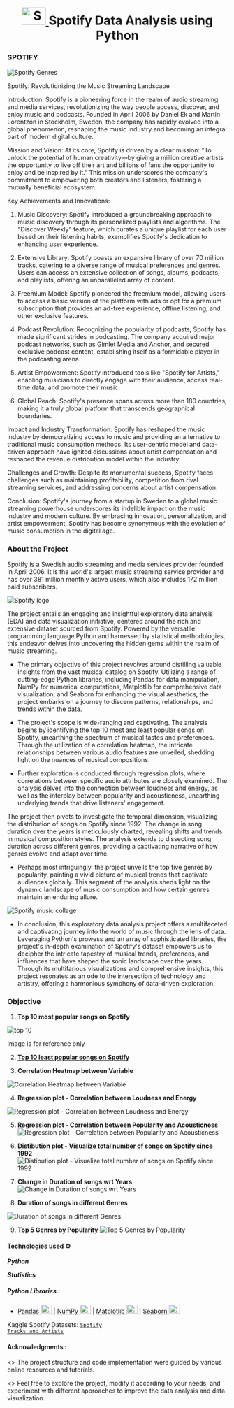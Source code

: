 <h1 align="center"> <a href="https://open.spotify.com" target="_blank"> <img src="https://github.com/mrankitgupta/Spotify-Data-Analysis-using-Python/blob/main/images/social-spotify.svg" alt="Spotify" width="55" height="40"/> </a> Spotify Data Analysis using Python <a> </h1>


### SPOTIFY 

![Spotify Genres](https://github.com/Gokul-Raja84/Spotify-Data-Analysis/assets/106546785/d2210e49-8287-4b8e-b7a3-6406be196364)


Spotify: Revolutionizing the Music Streaming Landscape

Introduction:
Spotify is a pioneering force in the realm of audio streaming and media services, revolutionizing the way people access, discover, and enjoy music and podcasts. Founded in April 2006 by Daniel Ek and Martin Lorentzon in Stockholm, Sweden, the company has rapidly evolved into a global phenomenon, reshaping the music industry and becoming an integral part of modern digital culture.

Mission and Vision:
At its core, Spotify is driven by a clear mission: "To unlock the potential of human creativity—by giving a million creative artists the opportunity to live off their art and billions of fans the opportunity to enjoy and be inspired by it." This mission underscores the company's commitment to empowering both creators and listeners, fostering a mutually beneficial ecosystem.

Key Achievements and Innovations:
1. Music Discovery: Spotify introduced a groundbreaking approach to music discovery through its personalized playlists and algorithms. The "Discover Weekly" feature, which curates a unique playlist for each user based on their listening habits, exemplifies Spotify's dedication to enhancing user experience.

2. Extensive Library: Spotify boasts an expansive library of over 70 million tracks, catering to a diverse range of musical preferences and genres. Users can access an extensive collection of songs, albums, podcasts, and playlists, offering an unparalleled array of content.

3. Freemium Model: Spotify pioneered the freemium model, allowing users to access a basic version of the platform with ads or opt for a premium subscription that provides an ad-free experience, offline listening, and other exclusive features.

4. Podcast Revolution: Recognizing the popularity of podcasts, Spotify has made significant strides in podcasting. The company acquired major podcast networks, such as Gimlet Media and Anchor, and secured exclusive podcast content, establishing itself as a formidable player in the podcasting arena.

5. Artist Empowerment: Spotify introduced tools like "Spotify for Artists," enabling musicians to directly engage with their audience, access real-time data, and promote their music.

6. Global Reach: Spotify's presence spans across more than 180 countries, making it a truly global platform that transcends geographical boundaries.

Impact and Industry Transformation:
Spotify has reshaped the music industry by democratizing access to music and providing an alternative to traditional music consumption methods. Its user-centric model and data-driven approach have ignited discussions about artist compensation and reshaped the revenue distribution model within the industry.

Challenges and Growth:
Despite its monumental success, Spotify faces challenges such as maintaining profitability, competition from rival streaming services, and addressing concerns about artist compensation.

Conclusion:
Spotify's journey from a startup in Sweden to a global music streaming powerhouse underscores its indelible impact on the music industry and modern culture. By embracing innovation, personalization, and artist empowerment, Spotify has become synonymous with the evolution of music consumption in the digital age.



### About the Project

Spotify is a Swedish audio streaming and media services provider founded in April 2006. It is the world's largest music streaming service provider and has over 381 million monthly active users, which also includes 172 million paid subscribers.


![Spotify logo](https://github.com/Gokul-Raja84/Spotify-Data-Analysis/assets/106546785/26b5935a-85dc-4428-9038-39d6de77a5c0)


The project entails an engaging and insightful exploratory data analysis (EDA) and data visualization initiative, centered around the rich and extensive dataset sourced from Spotify. Powered by the versatile programming language Python and harnessed by statistical methodologies, this endeavor delves into uncovering the hidden gems within the realm of music streaming.

- The primary objective of this project revolves around distilling valuable insights from the vast musical catalog on Spotify. Utilizing a range of cutting-edge Python libraries, including Pandas for data manipulation, NumPy for numerical computations, Matplotlib for comprehensive data visualization, and Seaborn for enhancing the visual aesthetics, the project embarks on a journey to discern patterns, relationships, and trends within the data.

- The project's scope is wide-ranging and captivating. The analysis begins by identifying the top 10 most and least popular songs on Spotify, unearthing the spectrum of musical tastes and preferences. Through the utilization of a correlation heatmap, the intricate relationships between various audio features are unveiled, shedding light on the nuances of musical compositions.

- Further exploration is conducted through regression plots, where correlations between specific audio attributes are closely examined. The analysis delves into the connection between loudness and energy, as well as the interplay between popularity and acousticness, unearthing underlying trends that drive listeners' engagement.

The project then pivots to investigate the temporal dimension, visualizing the distribution of songs on Spotify since 1992. The change in song duration over the years is meticulously charted, revealing shifts and trends in musical composition styles. The analysis extends to dissecting song duration across different genres, providing a captivating narrative of how genres evolve and adapt over time.

- Perhaps most intriguingly, the project unveils the top five genres by popularity, painting a vivid picture of musical trends that captivate audiences globally. This segment of the analysis sheds light on the dynamic landscape of music consumption and how certain genres maintain an enduring allure.






![Spotify music collage](https://github.com/Gokul-Raja84/Spotify-Data-Analysis/assets/106546785/8a91b159-c7df-4553-ac05-45428cc353f4)









- In conclusion, this exploratory data analysis project offers a multifaceted and captivating journey into the world of music through the lens of data. Leveraging Python's prowess and an array of sophisticated libraries, the project's in-depth examination of Spotify's dataset empowers us to decipher the intricate tapestry of musical trends, preferences, and influences that have shaped the sonic landscape over the years. Through its multifarious visualizations and comprehensive insights, this project resonates as an ode to the intersection of technology and artistry, offering a harmonious symphony of data-driven exploration.







### Objective
 
1. **Top 10 most popular songs on Spotify**


![top 10](https://github.com/Gokul-Raja84/Spotify-Data-Analysis/assets/106546785/cd81f3f5-facb-4d0e-b1da-b60789442352)

Image is for reference only

2. [**Top 10 least popular songs on Spotify**](https://open.spotify.com/embed?uri=spotify:user:jaredlosow:playlist:5RrnynsUSNhTIecRySDYhX&view=list)
 
3. **Correlation Heatmap between Variable**

 ![Correlation Heatmap between Variable](https://github.com/Gokul-Raja84/Spotify-Data-Analysis/assets/106546785/667f1f6e-dc5b-4206-ac4e-ec2cdf705e50)


4. **Regression plot - Correlation between Loudness and Energy**

![Regression plot - Correlation between Loudness and Energy](https://github.com/Gokul-Raja84/Spotify-Data-Analysis/assets/106546785/f4e596f7-f9fc-4fc4-b237-ae227c5027e6)

 
 
5. **Regression plot - Correlation between Popularity and Acousticness**
![Regression plot - Correlation between Popularity and Acousticness](https://github.com/Gokul-Raja84/Spotify-Data-Analysis/assets/106546785/e9d61bb0-b002-4e61-81bf-33096d02fb9c)

 
6. **Distibution plot - Visualize total number of songs on Spotify since 1992**
![Distibution plot - Visualize total number of songs on Spotify since 1992](https://github.com/Gokul-Raja84/Spotify-Data-Analysis/assets/106546785/39c4e1df-26fb-48a4-b6c3-339b2f6aa6e0)

 
7. **Change in Duration of songs wrt Years**
 ![Change in Duration of songs wrt Years](https://github.com/Gokul-Raja84/Spotify-Data-Analysis/assets/106546785/e92c1eb1-9368-464f-b5d2-9b877d32e369)

8. **Duration of songs in different Genres**
 
 
 ![Duration of songs in different Genres](https://github.com/Gokul-Raja84/Spotify-Data-Analysis/assets/106546785/0fae7e69-6577-4696-ab18-96ffbf1a4777)

9. **Top 5 Genres by Popularity**
![Top 5 Genres by Popularity](https://github.com/Gokul-Raja84/Spotify-Data-Analysis/assets/106546785/7ec5edd7-a45e-425a-9795-d5d5352947e1)


#### Technologies used ⚙️

***Python***

***Statistics***

 ##### Python Libraries : 
* <a href="https://pandas.pydata.org/">Pandas</a><a href="https://pandas.pydata.org/" target="_blank" rel="noreferrer"> <img src="https://upload.wikimedia.org/wikipedia/commons/thumb/e/ed/Pandas_logo.svg/450px-Pandas_logo.svg.png" alt="pandas" width="25" height="20"/> </a> |  <a href="https://numpy.org/">NumPy</a><a href="https://numpy.org/" target="_blank" rel="noreferrer"> <img src="https://numpy.org/images/logo.svg" alt="numpy" width="25" height="20"/> </a>  |  <a href="https://matplotlib.org/">Matplotlib</a><a href="https://matplotlib.org/" target="_blank" rel="noreferrer"> <img src="https://matplotlib.org/3.1.1/_static/logo2_compressed.svg" alt="matplotlib" width="25" height="20"/> </a>  |  <a href="https://seaborn.pydata.org">Seaborn</a><a href="https://seaborn.pydata.org" target="_blank" rel="noreferrer"> <img src="https://seaborn.pydata.org/_images/logo-mark-lightbg.svg" alt="Seaborn" width="25" height="20"/> </a>



Kaggle Spotify Datasets:
<code>[Spotify Tracks and Artists](https://www.kaggle.com/datasets/gokulraja84/spotify-artists-and-tracks-datasets)</code>   


#### Acknowledgments :

<> The project structure and code implementation were guided by various online resources and tutorials.

<> Feel free to explore the project, modify it according to your needs, and experiment with different approaches to improve the data analysis and data visualization.
